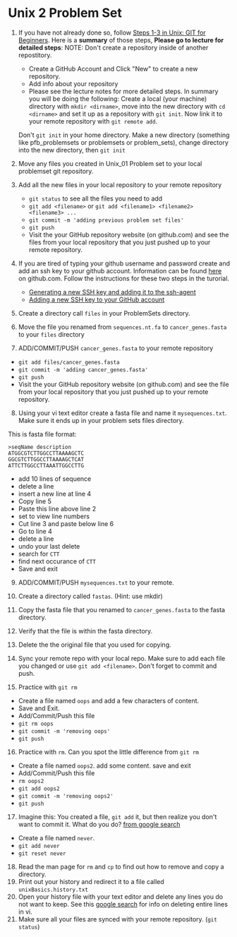 # Unix 2 Problem Set


1. If you have not already done so, follow [Steps 1-3 in Unix: GIT for Beginners](https://github.com/prog4biol/pfb2019#git-for-beginners). Here is a **summary** of those steps, **Please go to lecture for detailed steps**:
   NOTE: Don't create a repository inside of another repostitory.
   - Create a GitHub Account and Click "New" to create a new repository.
   - Add info about your repository
   - Please see the lecture notes for more detailed steps. In summary you will be doing the following: Create a local (your machine) directory with `mkdir <dirname>`, move into the new directory with `cd <dirname>` and set it up as a repository with `git init`. Now link it to your remote repository with `git remote add`.
   
   
   Don't `git init` in your home directory. Make a new directory (something like pfb_problemsets or problemsets or problem_sets), change directory into the new directory, then `git init` 

2. Move any files you created in Unix_01 Problem set to your local problemset git repository.

3. Add all the new files in your local repository to your remote repository
   - `git status` to see all the files you need to add
   - `git add <filename>`  or  `git add <filename1> <filename2> <filename3> ...`  
   - `git commit -m 'adding previous problem set files'`
   - `git push`
   - Visit the your GitHub repository website (on github.com) and see the files from your local repository that you just pushed up to your remote repository.

4. If you are tired of typing your github username and password create and add an ssh key to your github account. Information can be found [here](https://help.github.com/articles/connecting-to-github-with-ssh/) on github.com. Follow the instructions for these two steps in the turorial.
   - [Generating a new SSH key and adding it to the ssh-agent](https://help.github.com/articles/generating-a-new-ssh-key-and-adding-it-to-the-ssh-agent) 
   - [Adding a new SSH key to your GitHub account](https://help.github.com/articles/adding-a-new-ssh-key-to-your-github-account)

5. Create a directory call `files` in your ProblemSets directory. 

6. Move the file you renamed from `sequences.nt.fa` to `cancer_genes.fasta` to your `files` directory

7. ADD/COMMIT/PUSH `cancer_genes.fasta` to your remote repository
  - `git add files/cancer_genes.fasta`
  - `git commit -m 'adding cancer_genes.fasta'`
  - `git push`
  - Visit the your GitHub repository website (on github.com) and see the file from your local repository that you just pushed up to your remote repository.

8. Using your vi text editor create a fasta file and name it `mysequences.txt`. Make sure it ends up in your problem sets files directory.

This is fasta file format:
```
>seqName description
ATGGCGTCTTGGCCTTAAAAGCTC
GGCGTCTTGGCCTTAAAAGCTCAT
ATTCTTGGCCTTAAATTGGCCTTG
```
  - add 10 lines of sequence
  - delete a line
  - insert a new line at line 4
  - Copy line 5
  - Paste this line above line 2
  - set to view line numbers
  - Cut line 3 and paste below line 6
  - Go to line 4
  - delete a line
  - undo your last delete
  - search for `CTT`
  - find next occurance of `CTT`
  - Save and exit


9. ADD/COMMIT/PUSH `mysequences.txt` to your remote.


10. Create a directory called `fastas`.     (Hint: use mkdir)
11. Copy the fasta file that you renamed to `cancer_genes.fasta` to the fasta directory.
12. Verify that the file is within the fasta directory.  
13. Delete the the original file that you used for copying.  
14. Sync your remote repo with your local repo. Make sure to add each file you changed or use `git add <filename>`. Don't forget to commit and push.
15. Practice with `git rm`
  - Create a file named `oops` and add a few characters of content.
  - Save and Exit. 
  - Add/Commit/Push this file 
  - `git rm oops` 
  - `git commit -m 'removing oops'`
  - `git push`
16. Practice with `rm`. Can you spot the little difference from `git rm`
  - Create a file named `oops2`. add some content. save and exit
  - Add/Commit/Push this file
  - `rm oops2`
  - `git add oops2`
  - `git commit -m 'removing oops2'`
  - `git push`
17. Imagine this: You created a file, `git add` it, but then realize you don't want to commit it. What do you do? [from google search](https://stackoverflow.com/questions/348170/how-do-i-undo-git-add-before-commit)
  - Create a file named `never`. 
  - `git add never`
  - `git reset never`
18. Read the man page for `rm` and `cp` to find out how to remove and copy a directory.
19. Print out your history and redirect it to a file called `unixBasics.history.txt`
20. Open your history file with your text editor and delete any lines you do not want to keep. See this [google search](https://www.google.com/search?rlz=1C5CHFA_enUS596US596&q=vi+delete+entire+line&oq=vi+delete+entire+line&gs_l=psy-ab.3..0j0i5i30k1.28765.29854.0.30351.7.6.0.0.0.0.186.526.0j3.3.0....0...1.1.64.psy-ab..5.2.362...0i13k1j0i7i5i30k1.0.Ub2zfH_lp_o) for info on deleting entire lines in vi.
21. Make sure all your files are synced with your remote repository. (`git status`)
